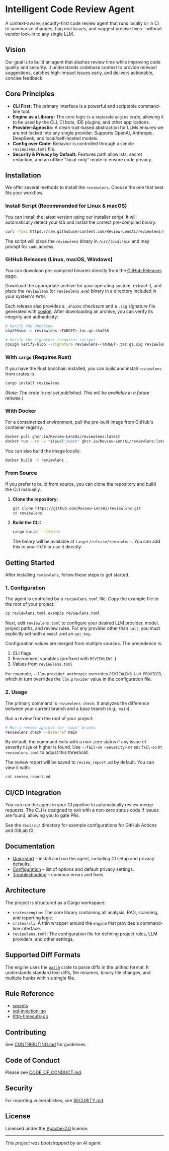 # Intelligent Code Review Agent

A context-aware, security-first code review agent that runs locally or in CI to summarize changes, flag real issues, and suggest precise fixes—without vendor lock-in to any single LLM.

## Vision

Our goal is to build an agent that slashes review time while improving code quality and security. It understands codebase context to provide relevant suggestions, catches high-impact issues early, and delivers actionable, concise feedback.

## Core Principles

- **CLI First:** The primary interface is a powerful and scriptable command-line tool.
- **Engine as a Library:** The core logic is a separate `engine` crate, allowing it to be used by the CLI, CI bots, IDE plugins, and other applications.
- **Provider-Agnostic:** A clean trait-based abstraction for LLMs ensures we are not locked into any single provider. Supports OpenAI, Anthropic, DeepSeek, and local/self-hosted models.
- **Config over Code:** Behavior is controlled through a simple `reviewlens.toml` file.
- **Security & Privacy by Default:** Features path allowlists, secret redaction, and an offline "local-only" mode to ensure code privacy.

## Installation

We offer several methods to install the `reviewlens`. Choose the one that best fits your workflow.

### Install Script (Recommended for Linux & macOS)

You can install the latest version using our installer script. It will automatically detect your OS and install the correct pre-compiled binary.

```bash
curl -fsSL https://raw.githubusercontent.com/Review-LensAi/reviewlens/main/install.sh | sh
```

The script will place the `reviewlens` binary in `/usr/local/bin` and may prompt for `sudo` access.

### GitHub Releases (Linux, macOS, Windows)

You can download pre-compiled binaries directly from the [GitHub Releases page](https://github.com/Review-LensAi/reviewlens/releases).

Download the appropriate archive for your operating system, extract it, and place the `reviewlens` (or `reviewlens.exe`) binary in a directory included in your system's `PATH`.

Each release also provides a `.sha256` checksum and a `.sig` signature file generated with [cosign](https://github.com/sigstore/cosign). After downloading an archive, you can verify its integrity and authenticity:

```bash
# Verify the checksum
sha256sum -c reviewlens-<TARGET>.tar.gz.sha256

# Verify the signature (requires cosign)
cosign verify-blob --signature reviewlens-<TARGET>.tar.gz.sig reviewlens-<TARGET>.tar.gz
```

### With `cargo` (Requires Rust)

If you have the Rust toolchain installed, you can build and install `reviewlens` from crates.io.

```bash
cargo install reviewlens
```
*(Note: The crate is not yet published. This will be available in a future release.)*

### With Docker

For a containerized environment, pull the pre-built image from GitHub's container registry.

```bash
docker pull ghcr.io/Review-LensAi/reviewlens:latest
docker run --rm -v "$(pwd):/work" ghcr.io/Review-LensAi/reviewlens:latest check --base-ref main
```

You can also build the image locally:

```bash
docker build -t reviewlens .
```

### From Source

If you prefer to build from source, you can clone the repository and build the CLI manually.

1.  **Clone the repository:**
    ```bash
    git clone https://github.com/Review-LensAi/reviewlens.git
    cd reviewlens
    ```

2.  **Build the CLI:**
    ```bash
    cargo build --release
    ```
    The binary will be available at `target/release/reviewlens`. You can add this to your `PATH` or use it directly.


## Getting Started

After installing `reviewlens`, follow these steps to get started.

### 1. Configuration

The agent is controlled by a `reviewlens.toml` file. Copy the example file to the root of your project:

```bash
cp reviewlens.toml.example reviewlens.toml
```

Next, edit `reviewlens.toml` to configure your desired LLM provider, model, project paths, and review rules. For any provider other than `null`, you must explicitly set both a `model` and an `api_key`.

Configuration values are merged from multiple sources. The precedence is:

1. CLI flags
2. Environment variables (prefixed with `REVIEWLENS_`)
3. Values from `reviewlens.toml`

For example, `--llm-provider anthropic` overrides `REVIEWLENS_LLM_PROVIDER`, which in turn overrides the `llm.provider` value in the configuration file.

### 2. Usage

The primary command is `reviewlens check`. It analyzes the difference between your current branch and a base branch (e.g., `main`).

Run a review from the root of your project:
```bash
# Run a review against the 'main' branch
reviewlens check --base-ref main
```

By default, the command exits with a non-zero status if any issue of
severity `high` or higher is found. Use `--fail-on <severity>` or set
`fail-on` in `reviewlens.toml` to adjust this threshold.

The review report will be saved to `review_report.md` by default. You can view it with:
```bash
cat review_report.md
```

## CI/CD Integration

You can run the agent in your CI pipeline to automatically review merge requests. The CLI is designed to exit with a non-zero status code if issues are found, allowing you to gate PRs.

See the `docs/ci/` directory for example configurations for GitHub Actions and GitLab CI.

## Documentation
- [Quickstart](docs/quickstart.md) – install and run the agent, including CI setup and privacy defaults.
- [Configuration](docs/config.md) – list of options and default privacy settings.
- [Troubleshooting](docs/troubleshooting.md) – common errors and fixes.

## Architecture

The project is structured as a Cargo workspace:

-   `crates/engine`: The core library containing all analysis, RAG, scanning, and reporting logic.
-   `crates/cli`: A thin wrapper around the `engine` that provides a command-line interface.
-   `reviewlens.toml`: The configuration file for defining project rules, LLM providers, and other settings.

## Supported Diff Formats

The engine uses the [`patch`](https://crates.io/crates/patch) crate to parse diffs in the unified format. It understands
standard text diffs, file renames, binary file changes, and multiple hunks within a single file.

## Rule Reference

- [secrets](docs/secrets.md)
- [sql-injection-go](docs/sql_injection_go.md)
- [http-timeouts-go](docs/http_timeouts_go.md)

## Contributing
See [CONTRIBUTING.md](CONTRIBUTING.md) for guidelines.

## Code of Conduct
Please see [CODE_OF_CONDUCT.md](CODE_OF_CONDUCT.md).

## Security
For reporting vulnerabilities, see [SECURITY.md](SECURITY.md).

## License
Licensed under the [Apache-2.0](LICENSE) license.

---

*This project was bootstrapped by an AI agent.*
